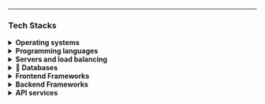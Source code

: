 <!-- ### Sobre mim
Meu nome é Eric e estou cursando Engenharia de Softare. <br/>
Atualmente trabalho com Soluções de Mídias na [Globo](https://globo.com/).
<p align="left">
  <a href="https://www.linkedin.com/in/eric-lemos" target="_blank">
    <picture>
      <source media="(prefers-color-scheme: dark)" srcset="https://img.shields.io/badge/linkedin-2e3440.svg?&style=for-the-badge&logo=linkedin&logoColor=0A66C2">
      <source media="(prefers-color-scheme: light)"srcset="https://img.shields.io/badge/linkedin-eceff4.svg?&style=for-the-badge&logo=linkedin&logoColor=0A66C2">
      <img alt="LindedIn" src="https://img.shields.io/badge/linkedin-eceff4.svg?&style=for-the-badge&logo=linkedin&logoColor=0A66C2">
    </picture>
  </a>&nbsp;
</p> -->

<hr/>

### Tech Stacks
<p align="left">
  <details>
    <summary><b>Operating systems</b></summary>
  </details>

  <details>
    <summary><b>Programming languages</b></summary>
  </details>

  <details>
    <summary><b>Servers and load balancing</b></summary>
  </details>
    
<details>
<summary><b>💾 Databases</b></summary>
![Postgres](https://img.shields.io/badge/postgres-%23316192.svg?style=for-the-badge&logo=postgresql&logoColor=white)
![MySQL](https://img.shields.io/badge/mysql-%2300f.svg?style=for-the-badge&logo=mysql&logoColor=white)
</details>
    
  <details>
    <summary><b>Frontend Frameworks</b></summary>
  </details>
    
  <details>
    <summary><b>Backend Frameworks</b></summary>
  </details>
    
  <details>
    <summary><b>API services</b></summary>
  </details>
</p>
